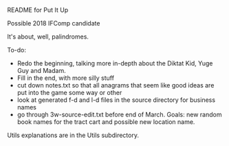 README for Put It Up

Possible 2018 IFComp candidate

It's about, well, palindromes.

To-do:

* Redo the beginning, talking more in-depth about the Diktat Kid, Yuge Guy and Madam.
* Fill in the end, with more silly stuff
* cut down notes.txt so that all anagrams that seem like good ideas are put into the game some way or other
* look at generated f-d and l-d files in the source directory for business names
* go through 3w-source-edit.txt before end of March. Goals: new random book names for the tract cart and possible new location name.

Utils explanations are in the Utils subdirectory.
